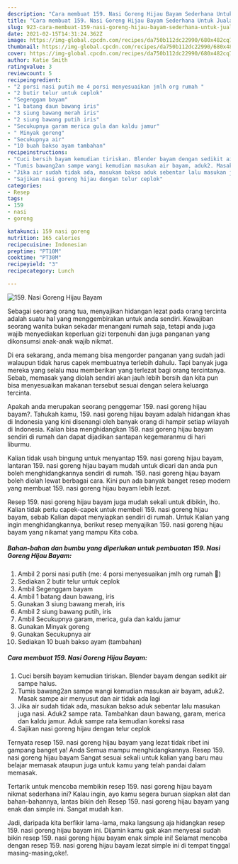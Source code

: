 ```yaml
---
description: "Cara membuat 159. Nasi Goreng Hijau Bayam Sederhana Untuk Jualan"
title: "Cara membuat 159. Nasi Goreng Hijau Bayam Sederhana Untuk Jualan"
slug: 923-cara-membuat-159-nasi-goreng-hijau-bayam-sederhana-untuk-jualan
date: 2021-02-15T14:31:24.362Z
image: https://img-global.cpcdn.com/recipes/da750b112dc22990/680x482cq70/159-nasi-goreng-hijau-bayam-foto-resep-utama.jpg
thumbnail: https://img-global.cpcdn.com/recipes/da750b112dc22990/680x482cq70/159-nasi-goreng-hijau-bayam-foto-resep-utama.jpg
cover: https://img-global.cpcdn.com/recipes/da750b112dc22990/680x482cq70/159-nasi-goreng-hijau-bayam-foto-resep-utama.jpg
author: Katie Smith
ratingvalue: 3
reviewcount: 5
recipeingredient:
- "2 porsi nasi putih me 4 porsi menyesuaikan jmlh org rumah "
- "2 butir telur untuk ceplok"
- "Segenggam bayam"
- "1 batang daun bawang iris"
- "3 siung bawang merah iris"
- "2 siung bawang putih iris"
- "Secukupnya garam merica gula dan kaldu jamur"
- " Minyak goreng"
- "Secukupnya air"
- "10 buah bakso ayam tambahan"
recipeinstructions:
- "Cuci bersih bayam kemudian tiriskan. Blender bayam dengan sedikit air sampe halus."
- "Tumis bawang2an sampe wangi kemudian masukan air bayam, aduk2. Masak sampe air menyusut dan air tidak ada lagi"
- "Jika air sudah tidak ada, masukan bakso aduk sebentar lalu masukan juga nasi. Aduk2 sampe rata. Tambahkan daun bawang, garam, merica dan kaldu jamur. Aduk sampe rata kemudian koreksi rasa"
- "Sajikan nasi goreng hijau dengan telur ceplok"
categories:
- Resep
tags:
- 159
- nasi
- goreng

katakunci: 159 nasi goreng 
nutrition: 165 calories
recipecuisine: Indonesian
preptime: "PT10M"
cooktime: "PT30M"
recipeyield: "3"
recipecategory: Lunch

---
```



![159. Nasi Goreng Hijau Bayam](https://img-global.cpcdn.com/recipes/da750b112dc22990/680x482cq70/159-nasi-goreng-hijau-bayam-foto-resep-utama.jpg)

Sebagai seorang orang tua, menyajikan hidangan lezat pada orang tercinta adalah suatu hal yang menggembirakan untuk anda sendiri. Kewajiban seorang  wanita bukan sekadar menangani rumah saja, tetapi anda juga wajib menyediakan keperluan gizi terpenuhi dan juga panganan yang dikonsumsi anak-anak wajib nikmat.

Di era  sekarang, anda memang bisa mengorder panganan yang sudah jadi walaupun tidak harus capek membuatnya terlebih dahulu. Tapi banyak juga mereka yang selalu mau memberikan yang terlezat bagi orang tercintanya. Sebab, memasak yang diolah sendiri akan jauh lebih bersih dan kita pun bisa menyesuaikan makanan tersebut sesuai dengan selera keluarga tercinta. 



Apakah anda merupakan seorang penggemar 159. nasi goreng hijau bayam?. Tahukah kamu, 159. nasi goreng hijau bayam adalah hidangan khas di Indonesia yang kini disenangi oleh banyak orang di hampir setiap wilayah di Indonesia. Kalian bisa menghidangkan 159. nasi goreng hijau bayam sendiri di rumah dan dapat dijadikan santapan kegemaranmu di hari liburmu.

Kalian tidak usah bingung untuk menyantap 159. nasi goreng hijau bayam, lantaran 159. nasi goreng hijau bayam mudah untuk dicari dan anda pun boleh menghidangkannya sendiri di rumah. 159. nasi goreng hijau bayam boleh diolah lewat berbagai cara. Kini pun ada banyak banget resep modern yang membuat 159. nasi goreng hijau bayam lebih lezat.

Resep 159. nasi goreng hijau bayam juga mudah sekali untuk dibikin, lho. Kalian tidak perlu capek-capek untuk membeli 159. nasi goreng hijau bayam, sebab Kalian dapat menyiapkan sendiri di rumah. Untuk Kalian yang ingin menghidangkannya, berikut resep menyajikan 159. nasi goreng hijau bayam yang nikamat yang mampu Kita coba.

<!--inarticleads1-->

##### Bahan-bahan dan bumbu yang diperlukan untuk pembuatan 159. Nasi Goreng Hijau Bayam:

1. Ambil 2 porsi nasi putih (me: 4 porsi menyesuaikan jmlh org rumah 🤭)
1. Sediakan 2 butir telur untuk ceplok
1. Ambil Segenggam bayam
1. Ambil 1 batang daun bawang, iris
1. Gunakan 3 siung bawang merah, iris
1. Ambil 2 siung bawang putih, iris
1. Ambil Secukupnya garam, merica, gula dan kaldu jamur
1. Gunakan  Minyak goreng
1. Gunakan Secukupnya air
1. Sediakan 10 buah bakso ayam (tambahan)




<!--inarticleads2-->

##### Cara membuat 159. Nasi Goreng Hijau Bayam:

1. Cuci bersih bayam kemudian tiriskan. Blender bayam dengan sedikit air sampe halus.
1. Tumis bawang2an sampe wangi kemudian masukan air bayam, aduk2. Masak sampe air menyusut dan air tidak ada lagi
1. Jika air sudah tidak ada, masukan bakso aduk sebentar lalu masukan juga nasi. Aduk2 sampe rata. Tambahkan daun bawang, garam, merica dan kaldu jamur. Aduk sampe rata kemudian koreksi rasa
1. Sajikan nasi goreng hijau dengan telur ceplok




Ternyata resep 159. nasi goreng hijau bayam yang lezat tidak ribet ini gampang banget ya! Anda Semua mampu menghidangkannya. Resep 159. nasi goreng hijau bayam Sangat sesuai sekali untuk kalian yang baru mau belajar memasak ataupun juga untuk kamu yang telah pandai dalam memasak.

Tertarik untuk mencoba membikin resep 159. nasi goreng hijau bayam nikmat sederhana ini? Kalau ingin, ayo kamu segera buruan siapkan alat dan bahan-bahannya, lantas bikin deh Resep 159. nasi goreng hijau bayam yang enak dan simple ini. Sangat mudah kan. 

Jadi, daripada kita berfikir lama-lama, maka langsung aja hidangkan resep 159. nasi goreng hijau bayam ini. Dijamin kamu gak akan menyesal sudah bikin resep 159. nasi goreng hijau bayam enak simple ini! Selamat mencoba dengan resep 159. nasi goreng hijau bayam lezat simple ini di tempat tinggal masing-masing,oke!.

